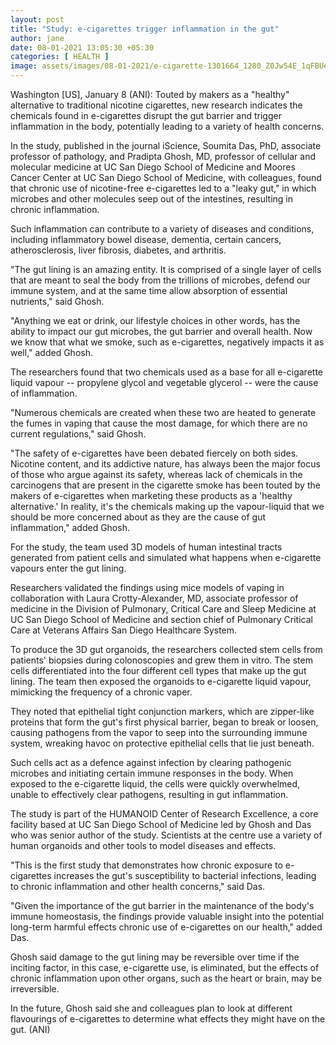 ```yaml
---
layout: post
title: "Study: e-cigarettes trigger inflammation in the gut"
author: jane 
date: 08-01-2021 13:05:30 +05:30 
categories: [ HEALTH ] 
image: assets/images/08-01-2021/e-cigarette-1301664_1280_Z0Jw54E_1qFBUeh_kosu4pk-thumbnail-154x87-70.jpg
---
```

Washington [US], January 8 (ANI): Touted by makers as a "healthy" alternative to traditional nicotine cigarettes, new research indicates the chemicals found in e-cigarettes disrupt the gut barrier and trigger inflammation in the body, potentially leading to a variety of health concerns.

In the study, published in the journal iScience, Soumita Das, PhD, associate professor of pathology, and Pradipta Ghosh, MD, professor of cellular and molecular medicine at UC San Diego School of Medicine and Moores Cancer Center at UC San Diego School of Medicine, with colleagues, found that chronic use of nicotine-free e-cigarettes led to a "leaky gut," in which microbes and other molecules seep out of the intestines, resulting in chronic inflammation.

Such inflammation can contribute to a variety of diseases and conditions, including inflammatory bowel disease, dementia, certain cancers, atherosclerosis, liver fibrosis, diabetes, and arthritis.

"The gut lining is an amazing entity. It is comprised of a single layer of cells that are meant to seal the body from the trillions of microbes, defend our immune system, and at the same time allow absorption of essential nutrients," said Ghosh.

"Anything we eat or drink, our lifestyle choices in other words, has the ability to impact our gut microbes, the gut barrier and overall health. Now we know that what we smoke, such as e-cigarettes, negatively impacts it as well," added Ghosh.

The researchers found that two chemicals used as a base for all e-cigarette liquid vapour -- propylene glycol and vegetable glycerol -- were the cause of inflammation.

"Numerous chemicals are created when these two are heated to generate the fumes in vaping that cause the most damage, for which there are no current regulations," said Ghosh.

"The safety of e-cigarettes have been debated fiercely on both sides. Nicotine content, and its addictive nature, has always been the major focus of those who argue against its safety, whereas lack of chemicals in the carcinogens that are present in the cigarette smoke has been touted by the makers of e-cigarettes when marketing these products as a 'healthy alternative.' In reality, it's the chemicals making up the vapour-liquid that we should be more concerned about as they are the cause of gut inflammation," added Ghosh.

For the study, the team used 3D models of human intestinal tracts generated from patient cells and simulated what happens when e-cigarette vapours enter the gut lining.



Researchers validated the findings using mice models of vaping in collaboration with Laura Crotty-Alexander, MD, associate professor of medicine in the Division of Pulmonary, Critical Care and Sleep Medicine at UC San Diego School of Medicine and section chief of Pulmonary Critical Care at Veterans Affairs San Diego Healthcare System.

To produce the 3D gut organoids, the researchers collected stem cells from patients' biopsies during colonoscopies and grew them in vitro. The stem cells differentiated into the four different cell types that make up the gut lining. The team then exposed the organoids to e-cigarette liquid vapour, mimicking the frequency of a chronic vaper.

They noted that epithelial tight conjunction markers, which are zipper-like proteins that form the gut's first physical barrier, began to break or loosen, causing pathogens from the vapor to seep into the surrounding immune system, wreaking havoc on protective epithelial cells that lie just beneath.

Such cells act as a defence against infection by clearing pathogenic microbes and initiating certain immune responses in the body. When exposed to the e-cigarette liquid, the cells were quickly overwhelmed, unable to effectively clear pathogens, resulting in gut inflammation.

The study is part of the HUMANOID Center of Research Excellence, a core facility based at UC San Diego School of Medicine led by Ghosh and Das who was senior author of the study. Scientists at the centre use a variety of human organoids and other tools to model diseases and effects.

"This is the first study that demonstrates how chronic exposure to e-cigarettes increases the gut's susceptibility to bacterial infections, leading to chronic inflammation and other health concerns," said Das.

"Given the importance of the gut barrier in the maintenance of the body's immune homeostasis, the findings provide valuable insight into the potential long-term harmful effects chronic use of e-cigarettes on our health," added Das.

Ghosh said damage to the gut lining may be reversible over time if the inciting factor, in this case, e-cigarette use, is eliminated, but the effects of chronic inflammation upon other organs, such as the heart or brain, may be irreversible.

In the future, Ghosh said she and colleagues plan to look at different flavourings of e-cigarettes to determine what effects they might have on the gut. (ANI)

